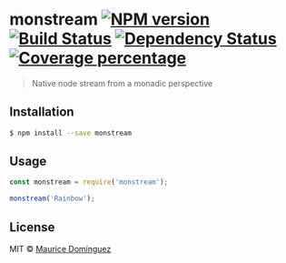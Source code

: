 # monstream [![NPM version][npm-image]][npm-url] [![Build Status][travis-image]][travis-url] [![Dependency Status][daviddm-image]][daviddm-url] [![Coverage percentage][coveralls-image]][coveralls-url]
> Native node stream from a monadic perspective

## Installation

```sh
$ npm install --save monstream
```

## Usage

```js
const monstream = require('monstream');

monstream('Rainbow');
```
## License

MIT © [Maurice Domínguez](https://github.com/madoos)


[npm-image]: https://badge.fury.io/js/monstream.svg
[npm-url]: https://npmjs.org/package/monstream
[travis-image]: https://travis-ci.org/madoos/monstream.svg?branch=master
[travis-url]: https://travis-ci.org/madoos/monstream
[daviddm-image]: https://david-dm.org/madoos/monstream.svg?theme=shields.io
[daviddm-url]: https://david-dm.org/madoos/monstream
[coveralls-image]: https://coveralls.io/repos/madoos/monstream/badge.svg
[coveralls-url]: https://coveralls.io/r/madoos/monstream

